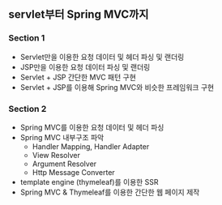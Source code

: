## servlet부터 Spring MVC까지

### Section 1
- Servlet만을 이용한 요청 데이터 및 헤더 파싱 및 랜더링
- JSP만을 이용한 요청 데이터 파싱 및 랜더링
- Servlet + JSP 간단한 MVC 패턴 구현
- Servlet + JSP를 이용해 Spring MVC와 비슷한 프레임워크 구현

### Section 2
- Spring MVC를 이용한 요청 데이터 및 헤더 파싱
- Spring MVC 내부구조 파악
  - Handler Mapping, Handler Adapter
  - View Resolver
  - Argument Resolver
  - Http Message Converter
- template engine (thymeleaf)를 이용한 SSR
- Spring MVC & Thymeleaf를 이용한 간단한 웹 페이지 제작